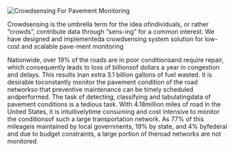 ![Crowdsensing For Pavement Monitoring](https://i.imgur.com/eo8hlWm.png)

Crowdsensing is the umbrella term for the idea ofindividuals, or rather “crowds”, contribute data through “sens-ing” for a common interest. We have designed and implementeda crowdsensing system solution for low-cost and scalable pave-ment monitoring

Nationwide, over 19% of the roads are in poor conditionsand require repair, which consequently leads to loss of billionsof dollars a year in congestion and delays. This results inan extra 3.1 billion gallons of fuel wasted. It is desirable toconstantly monitor the pavement condition of the road networkso that preventive maintenance can be timely scheduled andperformed. The task of detecting, classifying and tabulatingdata of pavement conditions is a tedious task. With 4.18million miles of road in the United States, it is intuitivelytime consuming and cost intensive to monitor the conditionsof such a large transportation network. As 77% of this mileageis maintained by local governments, 19% by state, and 4% byfederal and due to budget constraints, a large portion of theroad networks are not monitored.
